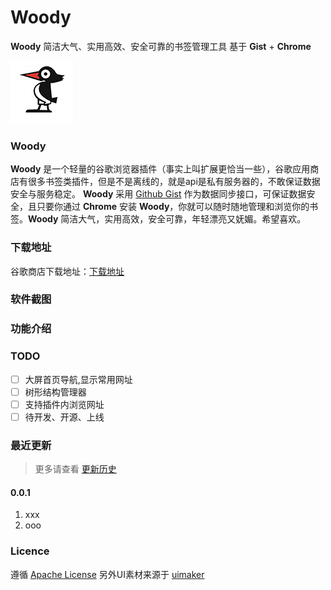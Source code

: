 # Woody
**Woody** 简洁大气、实用高效、安全可靠的书签管理工具  基于 **Gist** + **Chrome**

![woody](arts/favicon.png)

### Woody
**Woody** 是一个轻量的谷歌浏览器插件（事实上叫扩展更恰当一些），谷歌应用商店有很多书签类插件，但是不是离线的，就是api是私有服务器的，不敢保证数据安全与服务稳定。 **Woody** 采用 [Github Gist](https://gist.github.com/) 作为数据同步接口，可保证数据安全，且只要你通过 **Chrome** 安装 **Woody**，你就可以随时随地管理和浏览你的书签。**Woody** 简洁大气，实用高效，安全可靠，年轻漂亮又妩媚。希望喜欢。

### 下载地址
谷歌商店下载地址：[下载地址](http://1991th.com)

### 软件截图

### 功能介绍

### TODO
- [ ] 大屏首页导航,显示常用网址
- [ ] 树形结构管理器
- [ ] 支持插件内浏览网址
- [ ] 待开发、开源、上线

### 最近更新
> 更多请查看 [更新历史](update.md)
#### 0.0.1
1. xxx
2. ooo

### Licence
遵循 [Apache License](LICENSE)
另外UI素材来源于 [uimaker](http://www.uimaker.com/)
